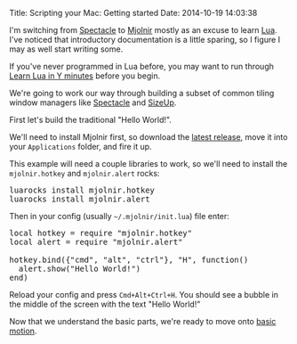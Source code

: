 Title: Scripting your Mac: Getting started
Date: 2014-10-19 14:03:38

I'm switching from [Spectacle](http://spectacleapp.com/) to [Mjolnir](http://mjolnir.io/) mostly as an excuse to learn [Lua](http://www.lua.org/). I've noticed that introductory documentation is a little sparing, so I figure I may as well start writing some.

If you've never programmed in Lua before, you may want to run through
[Learn Lua in Y minutes](http://learnxinyminutes.com/docs/lua/) before you begin.

We're going to work our way through building a subset of common tiling window managers like [Spectacle](http://spectacleapp.com/) and [SizeUp](http://www.irradiatedsoftware.com/sizeup/).

First let's build the traditional "Hello World!".

We'll need to install Mjolnir first, so download the [latest release](https://github.com/sdegutis/mjolnir/releases/latest), move it into your `Applications` folder, and fire it up.

This example will need a couple libraries to work, so we'll need to install the `mjolnir.hotkey` and `mjolnir.alert` rocks:

<?prettify language=shell?>
<pre class=prettyprint>
luarocks install mjolnir.hotkey
luarocks install mjolnir.alert
</pre>

Then in your config (usually `~/.mjolnir/init.lua`) file enter:

<?prettify language=lua?>
<pre class=prettyprint>
local hotkey = require "mjolnir.hotkey"
local alert = require "mjolnir.alert"

hotkey.bind({"cmd", "alt", "ctrl"}, "H", function()
  alert.show("Hello World!")
end)
</pre>

Reload your config and press `Cmd+Alt+Ctrl+H`. You should see a bubble in the middle of the screen with the text "Hello World!"

Now that we understand the basic parts, we're ready to move onto [basic motion](http://blog.josephholsten.com/post/scripting-your-mac-basic-motion).
